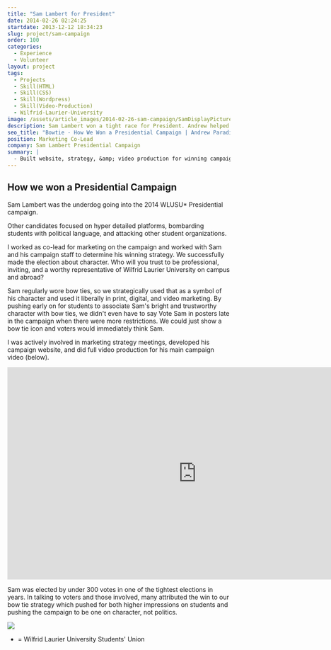 ```yaml
---
title: "Sam Lambert for President"
date: 2014-02-26 02:24:25
startdate: 2013-12-12 18:34:23
slug: project/sam-campaign
order: 100
categories:
  - Experience
  - Volunteer
layout: project
tags:
  - Projects
  - Skill(HTML)
  - Skill(CSS)
  - Skill(Wordpress)
  - Skill(Video-Production)
  - Wilfrid-Laurier-University
image: /assets/article_images/2014-02-26-sam-campaign/SamDisplayPicture.png
description: Sam Lambert won a tight race for President. Andrew helped develop the winning strategy, web, and video marketing.
seo_title: "Bowtie - How We Won a Presidential Campaign | Andrew Paradi Alexander"
position: Marketing Co-Lead
company: Sam Lambert Presidential Campaign
summary: |
  - Built website, strategy, &amp; video production for winning campaign
---
```


<h2>How we won a Presidential Campaign</h2>
Sam Lambert was the underdog going into the 2014 WLUSU* Presidential campaign.

Other candidates focused on hyper detailed platforms, bombarding students with political language, and attacking other student organizations.

I worked as co-lead for marketing on the campaign and worked with Sam and his campaign staff to determine his winning strategy. We successfully made the election about character. Who will you trust to be professional, inviting, and a worthy representative of Wilfrid Laurier University on campus and abroad?

Sam regularly wore bow ties, so we strategically used that as a symbol of his character and used it liberally in print, digital, and video marketing. By pushing early on for students to associate Sam's bright and trustworthy character with bow ties, we didn't even have to say Vote Sam in posters late in the campaign when there were more restrictions. We could just show a bow tie icon and voters would immediately think Sam.

I was actively involved in marketing strategy meetings, developed his campaign website, and did full video production for his main campaign video (below).

<iframe width="853" height="480" src="https://www.youtube-nocookie.com/embed/hfbE7sVbz8k?rel=0&amp;showinfo=0" frameborder="0" allowfullscreen></iframe>

Sam was elected by under 300 votes in one of the tightest elections in years. In talking to voters and those involved, many attributed the win to our bow tie strategy which pushed for both higher impressions on students and pushing the campaign to be one on character, not politics.

![](/assets/article_images/2014-02-26-sam-campaign/sam-site-c3.png)

- = Wilfrid Laurier University Students' Union

